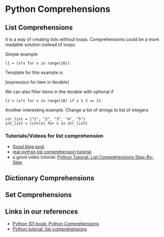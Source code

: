 #  Python Comprehensions


## List Comprehensions



It is a way of creating lists without loops.
Comprehensions could be a more readable solution instead of loops.



Simple example


	l1 = [x*x for x in range(10)]



Template for this example is

[expression for item in iterable]


We can also filter items in the iterable with optional if



	l2 = [x*x for x in range(10) if x % 3 == 1]

Another interesting example.
Change a list of strings to list of integers


	str_list = ["1", "2", "3", "4", "5"]
	int_list = [int(x) for x in str_list]


### Tutorials/Videos for list comprehension

- [Good blog post](https://towardsdatascience.com/11-examples-to-master-python-list-comprehensions-33c681b56212)
- [real python list comprehension tutorial](https://realpython.com/list-comprehension-python/)
- a good video tutorial: [Python Tutorial: List Comprehensions Step-By-Step
](https://youtu.be/1HlyKKiGg-4)


## Dictionary Comprehensions


## Set Comprehensions



## Links in our references

- [Python 101 book: Python Comprehensions](https://python101.pythonlibrary.org/chapter6_comprehensions.html)
- [Python tutorial: list-comprehensions](https://docs.python.org/3/tutorial/datastructures.html#list-comprehensions)





